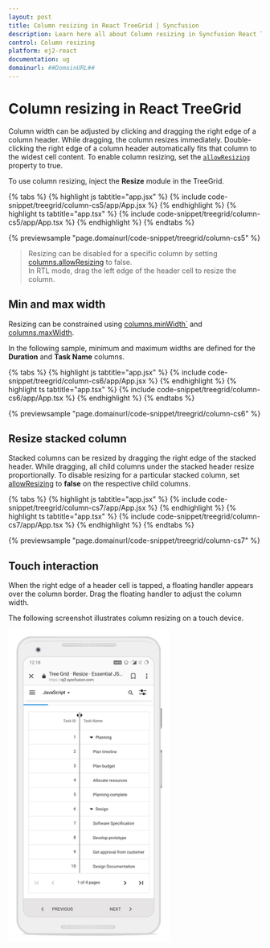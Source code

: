 ```yaml
---
layout: post
title: Column resizing in React TreeGrid | Syncfusion
description: Learn here all about Column resizing in Syncfusion React TreeGrid of Syncfusion Essential JS 2 and more.
control: Column resizing 
platform: ej2-react
documentation: ug
domainurl: ##DomainURL##
---
```


# Column resizing in React TreeGrid 

Column width can be adjusted by clicking and dragging the right edge of a column header. While dragging, the column resizes immediately. Double-clicking the right edge of a column header automatically fits that column to the widest cell content. To enable column resizing, set the [`allowResizing`](https://ej2.syncfusion.com/react/documentation/api/treegrid/#allowresizing) property to true.

To use column resizing, inject the **Resize** module in the TreeGrid.

{% tabs %}
{% highlight js tabtitle="app.jsx" %}
{% include code-snippet/treegrid/column-cs5/app/App.jsx %}
{% endhighlight %}
{% highlight ts tabtitle="app.tsx" %}
{% include code-snippet/treegrid/column-cs5/app/App.tsx %}
{% endhighlight %}
{% endtabs %}

 {% previewsample "page.domainurl/code-snippet/treegrid/column-cs5" %}

> Resizing can be disabled for a specific column by setting [columns.allowResizing](https://ej2.syncfusion.com/react/documentation/api/treegrid/columnModel/#allowresizing) to false.  
> In RTL mode, drag the left edge of the header cell to resize the column.

## Min and max width

Resizing can be constrained using [columns.minWidth`](https://ej2.syncfusion.com/react/documentation/api/treegrid/column/#minwidth) and [columns.maxWidth](https://ej2.syncfusion.com/react/documentation/api/treegrid/column/#maxwidth).

In the following sample, minimum and maximum widths are defined for the **Duration** and **Task Name** columns.

{% tabs %}
{% highlight js tabtitle="app.jsx" %}
{% include code-snippet/treegrid/column-cs6/app/App.jsx %}
{% endhighlight %}
{% highlight ts tabtitle="app.tsx" %}
{% include code-snippet/treegrid/column-cs6/app/App.tsx %}
{% endhighlight %}
{% endtabs %}

 {% previewsample "page.domainurl/code-snippet/treegrid/column-cs6" %}

## Resize stacked column

Stacked columns can be resized by dragging the right edge of the stacked header. While dragging, all child columns under the stacked header resize proportionally. To disable resizing for a particular stacked column, set [allowResizing](https://ej2.syncfusion.com/react/documentation/api/treegrid/column/#allowresizing) to **false** on the respective child columns.

{% tabs %}
{% highlight js tabtitle="app.jsx" %}
{% include code-snippet/treegrid/column-cs7/app/App.jsx %}
{% endhighlight %}
{% highlight ts tabtitle="app.tsx" %}
{% include code-snippet/treegrid/column-cs7/app/App.tsx %}
{% endhighlight %}
{% endtabs %}

 {% previewsample "page.domainurl/code-snippet/treegrid/column-cs7" %}

## Touch interaction

When the right edge of a header cell is tapped, a floating handler appears over the column border. Drag the floating handler to adjust the column width.

The following screenshot illustrates column resizing on a touch device.

<!-- markdownlint-disable MD033 -->
<img src="../images/column-resizing.png" alt="Touch interaction image" style="width:320px;height: 620px">
<!-- markdownlint-enable MD033 -->